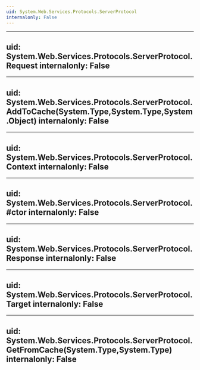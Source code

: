 ```yaml
---
uid: System.Web.Services.Protocols.ServerProtocol
internalonly: False
---
```


---
uid: System.Web.Services.Protocols.ServerProtocol.Request
internalonly: False
---

---
uid: System.Web.Services.Protocols.ServerProtocol.AddToCache(System.Type,System.Type,System.Object)
internalonly: False
---

---
uid: System.Web.Services.Protocols.ServerProtocol.Context
internalonly: False
---

---
uid: System.Web.Services.Protocols.ServerProtocol.#ctor
internalonly: False
---

---
uid: System.Web.Services.Protocols.ServerProtocol.Response
internalonly: False
---

---
uid: System.Web.Services.Protocols.ServerProtocol.Target
internalonly: False
---

---
uid: System.Web.Services.Protocols.ServerProtocol.GetFromCache(System.Type,System.Type)
internalonly: False
---
